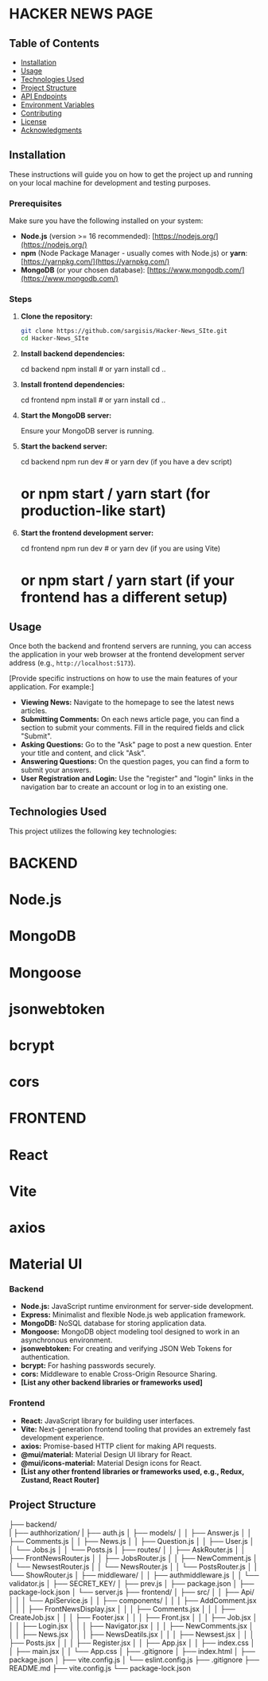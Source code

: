 # HACKER NEWS PAGE 

## Table of Contents

- [Installation](#installation)
- [Usage](#usage)
- [Technologies Used](#technologies-used)
- [Project Structure](#project-structure)
- [API Endpoints](#api-endpoints)
- [Environment Variables](#environment-variables)
- [Contributing](#contributing)
- [License](#license)
- [Acknowledgments](#acknowledgments)

## Installation

These instructions will guide you on how to get the project up and running on your local machine for development and testing purposes.

### Prerequisites

Make sure you have the following installed on your system:

- **Node.js** (version >= 16 recommended): [https://nodejs.org/](https://nodejs.org/)
- **npm** (Node Package Manager - usually comes with Node.js) or **yarn**: [https://yarnpkg.com/](https://yarnpkg.com/)
- **MongoDB** (or your chosen database): [https://www.mongodb.com/](https://www.mongodb.com/)

### Steps

1.  **Clone the repository:**

    ```bash
    git clone https://github.com/sargisis/Hacker-News_SIte.git
    cd Hacker-News_SIte
    ```

2.  **Install backend dependencies:**

    cd backend
    npm install  # or yarn install
    cd ..
   

3.  **Install frontend dependencies:**

    
    cd frontend
    npm install  # or yarn install
    cd ..

5.  **Start the MongoDB server:**

    Ensure your MongoDB server is running.

6.  **Start the backend server:**

    cd backend
    npm run dev  # or yarn dev (if you have a dev script)
    # or npm start / yarn start (for production-like start)


7.  **Start the frontend development server:**

    cd frontend
    npm run dev  # or yarn dev (if you are using Vite)
    # or npm start / yarn start (if your frontend has a different setup)

## Usage

Once both the backend and frontend servers are running, you can access the application in your web browser at the frontend development server address (e.g., `http://localhost:5173`).

[Provide specific instructions on how to use the main features of your application. For example:]

- **Viewing News:** Navigate to the homepage to see the latest news articles.
- **Submitting Comments:** On each news article page, you can find a section to submit your comments. Fill in the required fields and click "Submit".
- **Asking Questions:** Go to the "Ask" page to post a new question. Enter your title and content, and click "Ask".
- **Answering Questions:** On the question pages, you can find a form to submit your answers.
- **User Registration and Login:** Use the "register" and "login" links in the navigation bar to create an account or log in to an existing one.

## Technologies Used

This project utilizes the following key technologies:

# BACKEND

# Node.js
# MongoDB
# Mongoose
# jsonwebtoken
# bcrypt
# cors

# FRONTEND
# React
# Vite
# axios
# Material UI

### Backend

- **Node.js:** JavaScript runtime environment for server-side development.
- **Express:** Minimalist and flexible Node.js web application framework.
- **MongoDB:** NoSQL database for storing application data.
- **Mongoose:** MongoDB object modeling tool designed to work in an asynchronous environment.
- **jsonwebtoken:** For creating and verifying JSON Web Tokens for authentication.
- **bcrypt:** For hashing passwords securely.
- **cors:** Middleware to enable Cross-Origin Resource Sharing.
- **[List any other backend libraries or frameworks used]**

### Frontend

- **React:** JavaScript library for building user interfaces.
- **Vite:** Next-generation frontend tooling that provides an extremely fast development experience.
- **axios:** Promise-based HTTP client for making API requests.
- **@mui/material:** Material Design UI library for React.
- **@mui/icons-material:** Material Design icons for React.
- **[List any other frontend libraries or frameworks used, e.g., Redux, Zustand, React Router]**

## Project Structure

├── backend/   
|   ├── authhorization/
|       ├── auth.js
│   ├── models/
│   │   ├── Answer.js
│   │   ├── Comments.js
│   │   ├── News.js
│   │   ├── Question.js
│   │   ├── User.js
│   │   └── Jobs.js
│   │   └── Posts.js
│   ├── routes/
│   │   ├── AskRouter.js
│   │   ├── FrontNewsRouter.js
│   │   ├── JobsRouter.js
│   │   ├── NewComment.js
│   │   └── NewsestRouter.js
│   │   └── NewsRouter.js
│   │   └── PostsRouter.js
│   │   └── ShowRouter.js
│   ├── middleware/
│   │   ├── authmiddleware.js
│   │   └── validator.js
│   ├── SECRET_KEY/
│   ├── prev.js
│   ├── package.json
│   ├── package-lock.json
│   └── server.js
├── frontend/
│   ├── src/
│   │   ├── Api/
│   │   │   └── ApiService.js
│   │   ├── components/
│   │   │   ├── AddComment.jsx
│   │   │   ├── FrontNewsDisplay.jsx
│   │   │   ├── Comments.jsx
│   │   │   ├── CreateJob.jsx
│   │   │   ├── Footer.jsx
│   │   │   ├── Front.jsx
│   │   │   ├── Job.jsx
│   │   │   ├── Login.jsx
│   │   │   ├── Navigator.jsx
│   │   │   ├── NewComments.jsx
│   │   │   ├── News.jsx
│   │   │   ├── NewsDeatils.jsx
│   │   │   ├── Newsest.jsx
│   │   │   ├── Posts.jsx
│   │   │   ├── Register.jsx
│   │   ├── App.jsx
│   │   ├── index.css
│   │   ├── main.jsx
│   │   └── App.css
│   ├── .gitignore
│   ├── index.html
│   ├── package.json
│   ├── vite.config.js
│   └── eslint.config.js
├── .gitignore
├── README.md
├── vite.config.js
└── package-lock.json